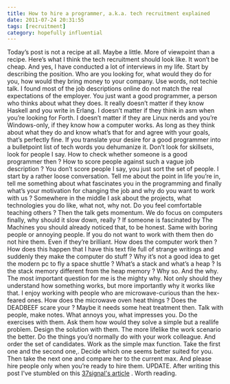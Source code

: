 ```yaml
---
title: How to hire a programmer, a.k.a. tech recruitment explained
date: 2011-07-24 20:31:55
tags: [recruitment]
category: hopefully influential
---
```


Today’s post is not a recipe at all. Maybe a little. More of viewpoint
than a recipe. Here’s what I think the tech recruitment should look
like. It won’t be cheap. And yes, I have conducted a lot of interviews
in my life. Start by describing the position. Who are you looking for,
what would they do for you, how would they bring money to your company.
Use words, not techie talk. I found most of the job descriptions online
do not match the real expectations of the employer. You just want a good
programmer, a person who thinks about what they does. It really doesn’t
matter if they know Haskell and you write in Erlang. I doesn’t matter if
they think in asm when you’re looking for Forth. I doesn’t matter if
they are Linux nerds and you’re Windows-only, if they know how a
computer works. As long as they think about what they do and know what’s
that for and agree with your goals, that’s perfectly fine. If you
translate your desire for a good programmer into a bulletpoint list of
tech words you dehumanize it. Don’t look for skillsets, look for people
I say. How to check whether someone is a good programmer then ? How to
score people against such a vague job description ? You don’t score
people I say, you just sort the set of people. I start by a rather loose
conversation. Tell me about the point in life you’re in, tell me
something about what fascinates you in the programming and finally
what’s your motivation for changing the job and why do you want to work
with us ? Somewhere in the middle I ask about the projects, what
technologies you do like, what not, why not. Do you feel comfortable
teaching others ? Then the talk gets momentum. We do focus on computers
finally, why should it slow down, really ? If someone is fascinated by
The Machines you should already noticed that, to be honest. Same with
boring people or annoying people. If you do not want to work with them
then do not hire them. Even if they’re brilliant. How does the computer
work then ? How does this happen that I have this text file full of
strange writings and suddenly they make the computer do stuff ? Why it’s
not a good idea to get the modern pc to fly a space shuttle ? What’s a
stack and what’s a heap ? Is the stack memory different from the heap
memory ? Why so. And the why. The most important question for me is the
mighty why. Not only should they understand how something works, but
more importantly why it works like that. I enjoy working with people who
are microwave-curious than the hex-feared ones. How does the microwave
oven heat things ? Does the DEADBEEF scare your ? Maybe it needs some
heat treatment then. Talk with people, make notes. What annoys you, what
impresses you. Do the exercises with them. Ask them how would they solve
a simple but a reallife problem. Design the solution with them. The more
lifelike the work scenario the better. Do the things you’d normally do
with your work colleague. And order the set of candidates. Work as the
simple max function. Take the first one and the second one,. Decide
which one seems better suited for you. Then take the next one and
compare her to the current max. And please hire people only when you’re
ready to hire them. UPDATE. After writing this post I've stumbled on
this [37signal's article](http://37signals.com/svn/posts/2628-how-to-hire-a-programmer-when-youre-not-a-programmer)
. Worth reading.
